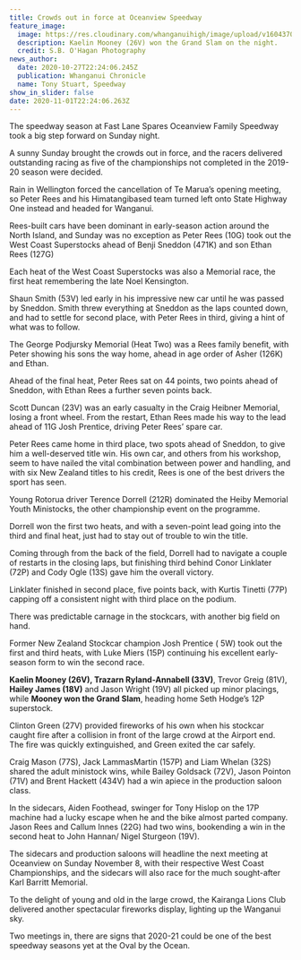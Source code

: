 ```yaml
---
title: Crowds out in force at Oceanview Speedway
feature_image:
  image: https://res.cloudinary.com/whanganuihigh/image/upload/v1604370015/News/Kaelin_Mooney_26v_stockcar..chron_28.10.20.jpg
  description: Kaelin Mooney (26V) won the Grand Slam on the night.
  credit: S.B. O'Hagan Photography
news_author:
  date: 2020-10-27T22:24:06.245Z
  publication: Whanganui Chronicle
  name: Tony Stuart, Speedway
show_in_slider: false
date: 2020-11-01T22:24:06.263Z
---
```

The speedway season at Fast Lane Spares Oceanview Family Speedway took a big step forward on Sunday night.

A sunny Sunday brought the crowds out in force, and the racers delivered outstanding racing as five of the championships not completed in the 2019-20 season were decided.

Rain in Wellington forced the cancellation of Te Marua’s opening meeting, so Peter Rees and his Himatangibased team turned left onto State Highway One instead and headed for Wanganui.

Rees-built cars have been dominant in early-season action around the North Island, and Sunday was no exception as Peter Rees (10G) took out the West Coast Superstocks ahead of Benji Sneddon (471K) and son Ethan Rees (127G)

Each heat of the West Coast Superstocks was also a Memorial race, the first heat remembering the late Noel Kensington.

Shaun Smith (53V) led early in his impressive new car until he was passed by Sneddon. Smith threw everything at Sneddon as the laps counted down, and had to settle for second place, with Peter Rees in third, giving a hint of what was to follow.

The George Podjursky Memorial (Heat Two) was a Rees family benefit, with Peter showing his sons the way home, ahead in age order of Asher (126K) and Ethan.

Ahead of the final heat, Peter Rees sat on 44 points, two points ahead of Sneddon, with Ethan Rees a further seven points back.

Scott Duncan (23V) was an early casualty in the Craig Heibner Memorial, losing a front wheel. From the restart, Ethan Rees made his way to the lead ahead of 11G Josh Prentice, driving Peter Rees’ spare car.

Peter Rees came home in third place, two spots ahead of Sneddon, to give him a well-deserved title win. His own car, and others from his workshop, seem to have nailed the vital combination between power and handling, and with six New Zealand titles to his credit, Rees is one of the best drivers the sport has seen.

Young Rotorua driver Terence Dorrell (212R) dominated the Heiby Memorial Youth Ministocks, the other championship event on the programme.

Dorrell won the first two heats, and with a seven-point lead going into the third and final heat, just had to stay out of trouble to win the title.

Coming through from the back of the field, Dorrell had to navigate a couple of restarts in the closing laps, but finishing third behind Conor Linklater (72P) and Cody Ogle (13S) gave him the overall victory.

Linklater finished in second place, five points back, with Kurtis Tinetti (77P) capping off a consistent night with third place on the podium.

There was predictable carnage in the stockcars, with another big field on hand.

Former New Zealand Stockcar champion Josh Prentice ( 5W) took out the first and third heats, with Luke Miers (15P) continuing his excellent early-season form to win the second race.

**Kaelin Mooney (26V), Trazarn Ryland-Annabell (33V)**, Trevor Greig (81V), **Hailey James (18V)** and Jason Wright (19V) all picked up minor placings, while **Mooney won the Grand Slam**, heading home Seth Hodge’s 12P superstock.

Clinton Green (27V) provided fireworks of his own when his stockcar caught fire after a collision in front of the large crowd at the Airport end. The fire was quickly extinguished, and Green exited the car safely.

Craig Mason (77S), Jack LammasMartin (157P) and Liam Whelan (32S) shared the adult ministock wins, while Bailey Goldsack (72V), Jason Pointon (71V) and Brent Hackett (434V) had a win apiece in the production saloon class.

In the sidecars, Aiden Foothead, swinger for Tony Hislop on the 17P machine had a lucky escape when he and the bike almost parted company. Jason Rees and Callum Innes (22G) had two wins, bookending a win in the second heat to John Hannan/ Nigel Sturgeon (19V).

The sidecars and production saloons will headline the next meeting at Oceanview on Sunday November 8, with their respective West Coast Championships, and the sidecars will also race for the much sought-after Karl Barritt Memorial.

To the delight of young and old in the large crowd, the Kairanga Lions Club delivered another spectacular fireworks display, lighting up the Wanganui sky.

Two meetings in, there are signs that 2020-21 could be one of the best speedway seasons yet at the Oval by the Ocean.